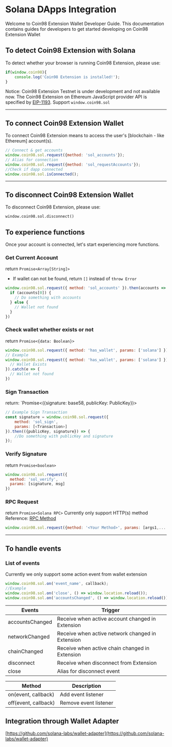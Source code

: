 # Solana DApps Integration

Welcome to Coin98 Extension Wallet Developer Guide. This documentation contains guides for developers to get started developing on Coin98 Extension Wallet

## To detect Coin98 Extension with Solana

To detect whether your browser is running Coin98 Extension, please use:

```javascript
if(window.coin98){
    console.log('Coin98 Extension is installed!');
}
```

Notice: Coin98 Extension Testnet is under development and not available now. The Coin98 Extension on Ethereum JavaScript provider API is specified by [EIP-1193](https://eips.ethereum.org/EIPS/eip-1193). Support `window.coin98.sol`

***

## To connect Coin98 Extension Wallet

To connect Coin98 Extension means to access the user's \[blockchain - like Ethereum] account(s).

```javascript
// Connect & get accounts
window.coin98.sol.request({method: 'sol_accounts'});
// Alias for connection
window.coin98.sol.request({method: 'sol_requestAccounts'});​
//Check if dapp connected
window.coin98.sol.isConnected();
```

***

## To disconnect Coin98 Extension Wallet

To disconnect Coin98 Extension, please use:

```
window.coin98.sol.disconnect()
```

## To experience functions

Once your account is connected, let's start experiencing more functions.‌

### Get Current Account

return `Promise<Array[String]>`

* If wallet can not be found, return `[]` instead of `throw Error`

```javascript
window.coin98.sol.request({ method: 'sol_accounts' }).then(accounts => {
  if (accounts[0]) {
    // Do something with accounts
  } else {
    // Wallet not found
  }
})
```

### Check wallet whether exists or not

return `Promise<{data: Boolean}>`

```javascript
window.coin98.sol.request({ method: 'has_wallet', params: ['solana'] })
// Example
window.coin98.sol.request({ method: 'has_wallet', params: ['solana'] }).then(() => {
  // Wallet Exists
}).catch(e => { 
  // Wallet not found
})
```

### Sign Transaction

return: \`Promise<({signature: base58, publicKey: PublicKey})>

```javascript
// Example Sign Transaction
const signature = window.coin98.sol.request({
    method: 'sol_sign',
    params: [<Transaction>]
}).then(({publicKey, signature}) => {
	//Do something with publicKey and signature
});
```

### Verify Signature

return `Promise<boolean>`

```javascript
window.coin98.sol.request({
  method: 'sol_verify',
  params: [signature, msg]
})
```

### RPC Request

return `Promise<Solana RPC>` Currently only support HTTP(s) method Reference: [RPC Method](https://docs.solana.com/developing/clients/jsonrpc-api)

```javascript
window.coin98.sol.request({method: '<Your Method>', params: [args1,....]})
```

***

## To handle events

### List of events

Currently we only support some action event from wallet extension

```javascript
window.coin98.sol.on('event_name', callback);
​//Example
window.coin98.sol.on('close', () => window.location.reload());
window.coin98.sol.on('accountsChanged', () => window.location.reload());
```

| Events          | Trigger                                          |
| --------------- | ------------------------------------------------ |
| accountsChanged | Receive when active account changed in Extension |
| networkChanged  | Receive when active network changed in Extension |
| chainChanged    | Receive when active chain changed in Extension   |
| disconnect      | Receive when disconnect from Extension           |
| close           | Alias for disconnect event                       |

| Method               | Description           |
| -------------------- | --------------------- |
| on(event, callback)  | Add event listener    |
| off(event, callback) | Remove event listener |

## Integration through Wallet Adapter

[https://github.com/solana-labs/wallet-adapter](https://github.com/solana-labs/wallet-adapter)
